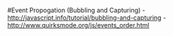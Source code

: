 #Event Propogation (Bubbling and Capturing)
-http://javascript.info/tutorial/bubbling-and-capturing
-http://www.quirksmode.org/js/events_order.html
